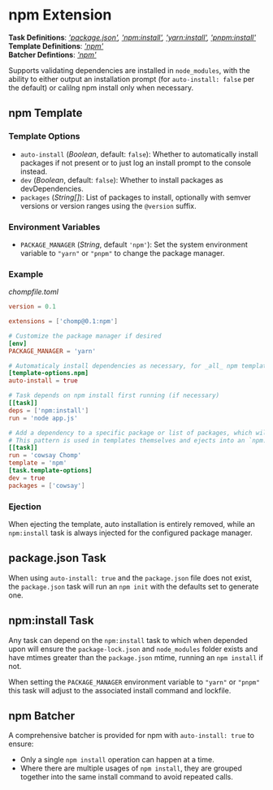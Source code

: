 # npm Extension

**Task Definitions**: _['package.json'](#packagejson-task), ['npm:install'](#npm-install-task), ['yarn:install'](#yarn-install-task), ['pnpm:install'](#pnpm-install-task)_<br/>
**Template Definitions**: _['npm'](#npm-template)_<br/>
**Batcher Defintions**: _['npm'](#npm-batcher)_

Supports validating dependencies are installed in `node_modules`, with the ability to either output an installation prompt (for `auto-install: false` per the default) or calilng npm install only when necessary.

## npm Template

### Template Options

* `auto-install` (_Boolean_, default: `false`): Whether to automatically install packages if not present or to just log an install prompt to the console instead.
* `dev` (_Boolean_, default: `false`): Whether to install packages as devDependencies.
* `packages` (_String[]_): List of packages to install, optionally with semver versions or version ranges using the `@version` suffix.

### Environment Variables

* `PACKAGE_MANAGER` (_String_, default `'npm'`): Set the system environment variable to `"yarn"` or `"pnpm"` to change the package manager.

### Example

_chompfile.toml_
```toml
version = 0.1

extensions = ['chomp@0.1:npm']

# Customize the package manager if desired
[env]
PACKAGE_MANAGER = 'yarn'

# Automaticaly install dependencies as necessary, for _all_ npm template option usage
[template-options.npm]
auto-install = true

# Task depends on npm install first running (if necessary)
[[task]]
deps = ['npm:install']
run = 'node app.js'

# Add a dependency to a specific package or list of packages, which will be installed if not present
# This pattern is used in templates themselves and ejects into an `npm:install` dependency
[[task]]
run = 'cowsay Chomp'
template = 'npm'
[task.template-options]
dev = true
packages = ['cowsay']
```

### Ejection

When ejecting the template, auto installation is entirely removed, while an `npm:install` task is always injected for the configured package manager.

## package.json Task

When using `auto-install: true` and the `package.json` file does not exist, the `package.json` task will run an `npm init` with the defaults set to generate one.

## npm:install Task

Any task can depend on the `npm:install` task to which when depended upon will ensure the `package-lock.json` and `node_modules` folder exists and have mtimes greater than the `package.json` mtime, running an `npm install` if not.

When setting the `PACKAGE_MANAGER` environment variable to `"yarn"` or `"pnpm"` this task will adjust to the associated install command and lockfile.

## npm Batcher

A comprehensive batcher is provided for npm with `auto-install: true` to ensure:

* Only a single `npm install` operation can happen at a time.
* Where there are multiple usages of `npm install`, they are grouped together into the same install command to avoid repeated calls.
